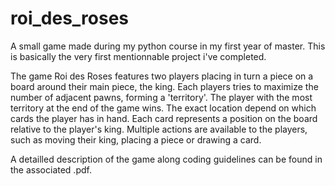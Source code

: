 # roi_des_roses

A small game made during my python course in my first year of master.
This is basically the very first mentionnable project i've completed.

The game Roi des Roses features two players placing in turn a piece on a board around their main piece, the king.
Each players tries to maximize the number of adjacent pawns, forming a 'territory'. The player with the most territory at the end of the game wins.
The exact location depend on which cards the player has in hand. Each card represents a position on the board relative to the player's king.
Multiple actions are available to the players, such as moving their king, placing a piece or drawing a card.

A detailled description of the game along coding guidelines can be found in the associated .pdf.
